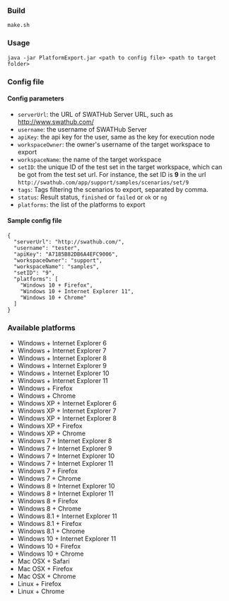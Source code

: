 ### Build

`make.sh`

### Usage

`java -jar PlatformExport.jar <path to config file> <path to target folder>`

### Config file

#### Config parameters

* `serverUrl`: the URL of SWATHub Server URL, such as http://www.swathub.com/
* `username`: the username of SWATHub Server
* `apiKey`: the api key for the user, same as the key for execution node
* `workspaceOwner`: the owner's username of the target workspace to export
* `workspaceName`: the name of the target workspace
* `setID`: the unique ID of the test set in the target workspace, which can be got from the test set url. For instance, the set ID is **9** in the url `http://swathub.com/app/support/samples/scenarios/set/9`
* `tags`: Tags filtering the scenarios to export, separated by comma.
* `status`: Result status, `finished` or `failed` or `ok` or `ng`
* `platforms`: the list of the platforms to export

#### Sample config file

```
{
  "serverUrl": "http://swathub.com/",
  "username": "tester",
  "apiKey": "A7185B82DB6A4EFC9006",
  "workspaceOwner": "support",
  "workspaceName": "samples",
  "setID": "9",
  "platforms": [
    "Windows 10 + Firefox",
    "Windows 10 + Internet Explorer 11",
    "Windows 10 + Chrome"
  ]
}
```

### Available platforms

* Windows + Internet Explorer 6
* Windows + Internet Explorer 7
* Windows + Internet Explorer 8
* Windows + Internet Explorer 9
* Windows + Internet Explorer 10
* Windows + Internet Explorer 11
* Windows + Firefox
* Windows + Chrome
* Windows XP + Internet Explorer 6
* Windows XP + Internet Explorer 7
* Windows XP + Internet Explorer 8
* Windows XP + Firefox
* Windows XP + Chrome
* Windows 7 + Internet Explorer 8
* Windows 7 + Internet Explorer 9
* Windows 7 + Internet Explorer 10
* Windows 7 + Internet Explorer 11
* Windows 7 + Firefox
* Windows 7 + Chrome
* Windows 8 + Internet Explorer 10
* Windows 8 + Internet Explorer 11
* Windows 8 + Firefox
* Windows 8 + Chrome
* Windows 8.1 + Internet Explorer 11
* Windows 8.1 + Firefox
* Windows 8.1 + Chrome
* Windows 10 + Internet Explorer 11
* Windows 10 + Firefox
* Windows 10 + Chrome
* Mac OSX + Safari
* Mac OSX + Firefox
* Mac OSX + Chrome
* Linux + Firefox
* Linux + Chrome
